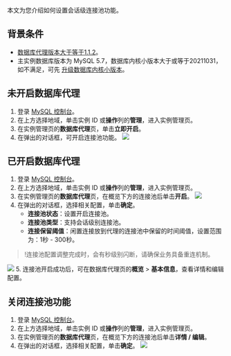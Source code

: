 本文为您介绍如何设置会话级连接池功能。

## 背景条件
- [数据库代理版本大于等于1.1.2](https://cloud.tencent.com/document/product/236/69305)。
- 主实例数据库版本为 MySQL 5.7，数据库内核小版本大于或等于20211031，如不满足，可先 [升级数据库内核小版本](https://cloud.tencent.com/document/product/236/45522)。

## 未开启数据库代理
1. 登录 [MySQL 控制台](https://console.cloud.tencent.com/cdb)。
2. 在上方选择地域，单击实例 ID 或**操作**列的**管理**，进入实例管理页。
3. 在实例管理页的**数据库代理**页，单击**立即开启**。
4. 在弹出的对话框，可开启连接池功能。
![](https://qcloudimg.tencent-cloud.cn/raw/a62e6676d96e5b1773d0f5c09b2d1595.png)

## 已开启数据库代理
1. 登录 [MySQL 控制台](https://console.cloud.tencent.com/cdb)。
2. 在上方选择地域，单击实例 ID 或**操作**列的**管理**，进入实例管理页。
3. 在实例管理页的**数据库代理**页，在概览下方的连接池后单击**开启**。
![](https://qcloudimg.tencent-cloud.cn/raw/3dfda59745682d212a176eef92b9f494.png)
4. 在弹出的对话框，选择相关配置，单击**确定**。
   - **连接池状态**：设置开启连接池。
   - **连接池类型**：支持会话级别连接池。
   - **连接保留阈值**：闲置连接放到代理的连接池中保留的时间阈值，设置范围为：1秒 - 300秒。
>!连接池配置调整完成时，会有秒级别闪断，请确保业务具备重连机制。
>
![](https://qcloudimg.tencent-cloud.cn/raw/3ccc9aba47c02280a5c251cf64b32a8d.png)
5. 连接池开启成功后，可在数据库代理页的**概览** > **基本信息**，查看详情和编辑配置。

## 关闭连接池功能
1. 登录 [MySQL 控制台](https://console.cloud.tencent.com/cdb)。
2. 在上方选择地域，单击实例 ID 或**操作**列的**管理**，进入实例管理页。
3. 在实例管理页的**数据库代理**页，在概览下方的连接池后单击**详情 / 编辑**。
4. 在弹出的对话框，选择相关配置，单击**确定**。
![](https://qcloudimg.tencent-cloud.cn/raw/ac554ef8f72faf2cf9cb0d010bba9af6.png)


